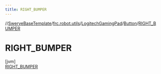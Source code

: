 ```yaml
---
title: RIGHT_BUMPER
---
```

//[SwerveBaseTemplate](../../../../../index.html)/[frc.robot.utils](../../../index.html)/[LogitechGamingPad](../../index.html)/[Button](../index.html)/[RIGHT_BUMPER](index.html)



# RIGHT_BUMPER



[jvm]\
[RIGHT_BUMPER](index.html)


